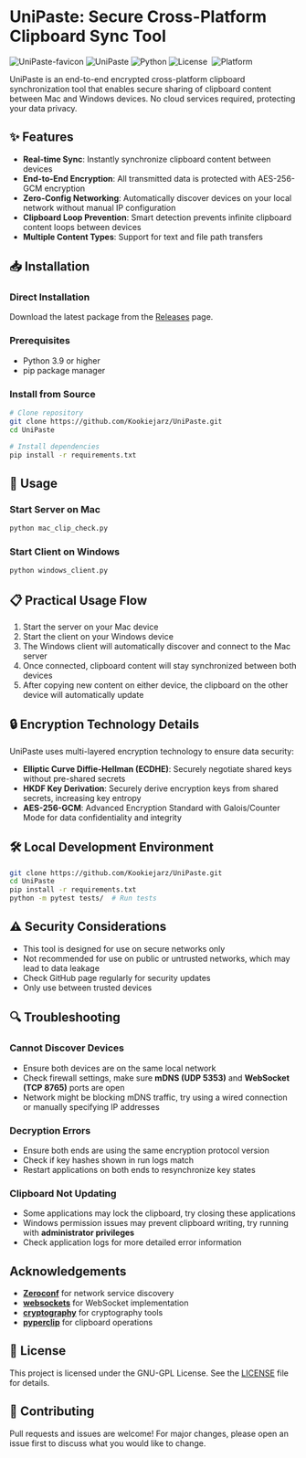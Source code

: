 # UniPaste: Secure Cross-Platform Clipboard Sync Tool

![UniPaste-favicon](https://github.com/Kookiejarz/UniPaste/blob/main/unipaste.png?raw=true)
![UniPaste](https://img.shields.io/badge/UniPaste-1.0.0-blue)
![Python](https://img.shields.io/badge/Python-3.9+-green)
![License](https://img.shields.io/badge/License-GNU%20GPL-blue) 
![Platform](https://img.shields.io/badge/Platform-Mac%20%7C%20Windows-lightgrey)

UniPaste is an end-to-end encrypted cross-platform clipboard synchronization tool that enables secure sharing of clipboard content between Mac and Windows devices. No cloud services required, protecting your data privacy.

## ✨ Features

- **Real-time Sync**: Instantly synchronize clipboard content between devices
- **End-to-End Encryption**: All transmitted data is protected with AES-256-GCM encryption
- **Zero-Config Networking**: Automatically discover devices on your local network without manual IP configuration
- **Clipboard Loop Prevention**: Smart detection prevents infinite clipboard content loops between devices
- **Multiple Content Types**: Support for text and file path transfers

## 📥 Installation

### Direct Installation
Download the latest package from the [Releases](https://github.com/Kookiejarz/UniPaste/releases) page.

### Prerequisites
- Python 3.9 or higher
- pip package manager

### Install from Source

```sh
# Clone repository
git clone https://github.com/Kookiejarz/UniPaste.git
cd UniPaste

# Install dependencies
pip install -r requirements.txt
```

## 🚀 Usage

### Start Server on Mac
```sh
python mac_clip_check.py 
```

### Start Client on Windows
```sh
python windows_client.py
```

## 📋 Practical Usage Flow

1. Start the server on your Mac device
2. Start the client on your Windows device
3. The Windows client will automatically discover and connect to the Mac server
4. Once connected, clipboard content will stay synchronized between both devices
5. After copying new content on either device, the clipboard on the other device will automatically update

## 🔒 Encryption Technology Details

UniPaste uses multi-layered encryption technology to ensure data security:

- **Elliptic Curve Diffie-Hellman (ECDHE)**: Securely negotiate shared keys without pre-shared secrets
- **HKDF Key Derivation**: Securely derive encryption keys from shared secrets, increasing key entropy
- **AES-256-GCM**: Advanced Encryption Standard with Galois/Counter Mode for data confidentiality and integrity

## 🛠 Local Development Environment

```sh
git clone https://github.com/Kookiejarz/UniPaste.git
cd UniPaste
pip install -r requirements.txt
python -m pytest tests/  # Run tests
```

## ⚠️ Security Considerations

- This tool is designed for use on secure networks only
- Not recommended for use on public or untrusted networks, which may lead to data leakage
- Check GitHub page regularly for security updates
- Only use between trusted devices

## 🔍 Troubleshooting

### Cannot Discover Devices
- Ensure both devices are on the same local network
- Check firewall settings, make sure **mDNS (UDP 5353)** and **WebSocket (TCP 8765)** ports are open
- Network might be blocking mDNS traffic, try using a wired connection or manually specifying IP addresses

### Decryption Errors
- Ensure both ends are using the same encryption protocol version
- Check if key hashes shown in run logs match
- Restart applications on both ends to resynchronize key states

### Clipboard Not Updating
- Some applications may lock the clipboard, try closing these applications
- Windows permission issues may prevent clipboard writing, try running with **administrator privileges**
- Check application logs for more detailed error information


## Acknowledgements

- **[Zeroconf](https://github.com/jstasiak/python-zeroconf)** for network service discovery
- **[websockets](https://github.com/aaugustin/websockets)** for WebSocket implementation
- **[cryptography](https://github.com/pyca/cryptography)** for cryptography tools
- **[pyperclip](https://github.com/asweigart/pyperclip)** for clipboard operations

## 📄 License

This project is licensed under the GNU-GPL License. See the [LICENSE](LICENSE) file for details.

## 🤝 Contributing

Pull requests and issues are welcome! For major changes, please open an issue first to discuss what you would like to change.
